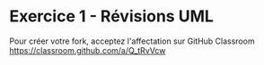 # Exercice 1 - Révisions UML

Pour créer votre fork, acceptez l'affectation sur GitHub Classroom https://classroom.github.com/a/Q_tRvVcw
